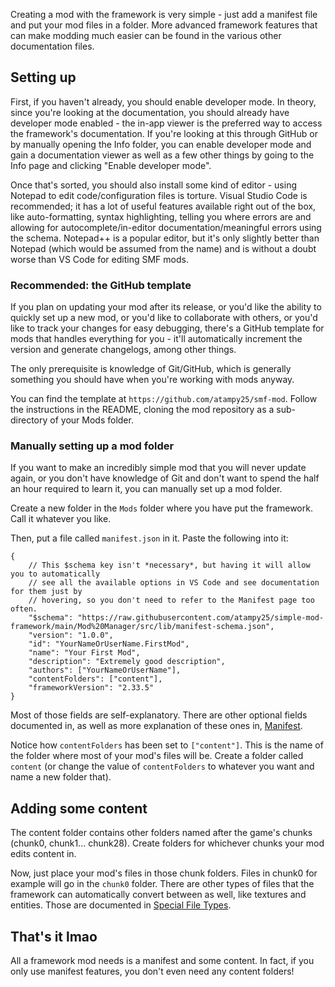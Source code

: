 Creating a mod with the framework is very simple - just add a manifest file and put your mod files in a folder. More advanced framework features that can make modding much easier can be found in the various other documentation files.

## Setting up

First, if you haven't already, you should enable developer mode. In theory, since you're looking at the documentation, you should already have developer mode enabled - the in-app viewer is the preferred way to access the framework's documentation. If you're looking at this through GitHub or by manually opening the Info folder, you can enable developer mode and gain a documentation viewer as well as a few other things by going to the Info page and clicking "Enable developer mode".

Once that's sorted, you should also install some kind of editor - using Notepad to edit code/configuration files is torture. Visual Studio Code is recommended; it has a lot of useful features available right out of the box, like auto-formatting, syntax highlighting, telling you where errors are and allowing for autocomplete/in-editor documentation/meaningful errors using the schema. Notepad++ is a popular editor, but it's only slightly better than Notepad (which would be assumed from the name) and is without a doubt worse than VS Code for editing SMF mods.

### Recommended: the GitHub template

If you plan on updating your mod after its release, or you'd like the ability to quickly set up a new mod, or you'd like to collaborate with others, or you'd like to track your changes for easy debugging, there's a GitHub template for mods that handles everything for you - it'll automatically increment the version and generate changelogs, among other things.

The only prerequisite is knowledge of Git/GitHub, which is generally something you should have when you're working with mods anyway.

You can find the template at `https://github.com/atampy25/smf-mod`. Follow the instructions in the README, cloning the mod repository as a sub-directory of your Mods folder.

### Manually setting up a mod folder

If you want to make an incredibly simple mod that you will never update again, or you don't have knowledge of Git and don't want to spend the half an hour required to learn it, you can manually set up a mod folder.

Create a new folder in the `Mods` folder where you have put the framework. Call it whatever you like.

Then, put a file called `manifest.json` in it. Paste the following into it:

```jsonc
{
	// This $schema key isn't *necessary*, but having it will allow you to automatically
	// see all the available options in VS Code and see documentation for them just by
	// hovering, so you don't need to refer to the Manifest page too often.
	"$schema": "https://raw.githubusercontent.com/atampy25/simple-mod-framework/main/Mod%20Manager/src/lib/manifest-schema.json",
	"version": "1.0.0",
	"id": "YourNameOrUserName.FirstMod",
	"name": "Your First Mod",
	"description": "Extremely good description",
	"authors": ["YourNameOrUserName"],
	"contentFolders": ["content"],
	"frameworkVersion": "2.33.5"
}
```

Most of those fields are self-explanatory. There are other optional fields documented in, as well as more explanation of these ones in, [Manifest](Manifest.md).

Notice how `contentFolders` has been set to `["content"]`. This is the name of the folder where most of your mod's files will be. Create a folder called `content` (or change the value of `contentFolders` to whatever you want and name a new folder that).

## Adding some content

The content folder contains other folders named after the game's chunks (chunk0, chunk1... chunk28). Create folders for whichever chunks your mod edits content in.

Now, just place your mod's files in those chunk folders. Files in chunk0 for example will go in the `chunk0` folder. There are other types of files that the framework can automatically convert between as well, like textures and entities. Those are documented in [Special File Types](<Special File Types.md>).

## That's it lmao

All a framework mod needs is a manifest and some content. In fact, if you only use manifest features, you don't even need any content folders!

